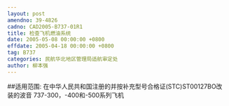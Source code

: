 ```yaml
---
layout: post
amendno: 39-4826
cadno: CAD2005-B737-01R1
title: 检查飞机燃油系统
date: 2005-05-08 00:00:00 +0800
effdate: 2005-04-18 00:00:00 +0800
tag: B737
categories: 民航华北地区管理局适航审定处
author: 柳本强
---
```


##适用范围:
在中华人民共和国注册的并按补充型号合格证(STC)ST00127BO改装的波音 737-300，-400和-500系列飞机

